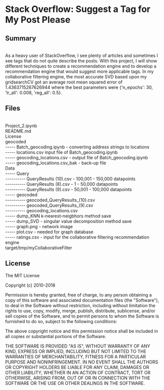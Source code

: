 # Stack Overflow: Suggest a Tag for My Post Please 

## Summary
<br>
As a heavy user of StackOverflow, I see plenty of articles and sometimes I see tags that do not quite describe the posts. With this project, I will show different techniques to create a recommendation engine and to develop a recommendation engine that would suggest more applicable tags. In my collaborative filtering engine, the most accurate SVD based upon my gridsearchCV got an average root mean squared error of 1.4363715267626944 where the best parameters were {'n_epochs': 30, 'lr_all': 0.008, 'reg_all': 0.5}. 

## Files 
<br>
Project_2.ipynb <br>
README.md <br>
License <br>
geocoded <br>
----- Batch_geocoding.ipynb - converting address strings to locations	<br>
----- locations.csv input file of Batch_geocoding.ipynb <br>
----- geocoding_locations.csv - output file of Batch_geocoding.ipynb<br>
----- geocoding_locations.csv_bak - back-up file <br>
Data <br>
----- Query <br>
---------- QueryResults (10).csv - 100,001 - 150,000 datapoints	<br>
---------- QueryResults (8).csv - 1 - 50,000 datapoints <br>
---------- QueryResults (9).csv - 50,001 - 100,000 datapoints <br>
----- geocoded <br>
---------- geocoded_QueryResults_(10).csv	<br>
---------- geocoded_QueryResults_(9).csv <br>
---------- geocoding_locations.csv <br>
----- dump_KNN k-nearest-neigbhors method save <br>
----- dump_SVD - singular value decomposition method save <br>
----- graph.png - network image	<br>
----- plot.csv - needed for graph database <br>
----- ratings.csv - input for the collaborative filtering recommendation engine<br>
target/tmp/myCollaborativeFilter <br>


## License 

The MIT License

Copyright (c) 2010-2018 

Permission is hereby granted, free of charge, to any person obtaining a copy
of this software and associated documentation files (the "Software"), to deal
in the Software without restriction, including without limitation the rights
to use, copy, modify, merge, publish, distribute, sublicense, and/or sell
copies of the Software, and to permit persons to whom the Software is
furnished to do so, subject to the following conditions:

The above copyright notice and this permission notice shall be included in
all copies or substantial portions of the Software.

THE SOFTWARE IS PROVIDED "AS IS", WITHOUT WARRANTY OF ANY KIND, EXPRESS OR
IMPLIED, INCLUDING BUT NOT LIMITED TO THE WARRANTIES OF MERCHANTABILITY,
FITNESS FOR A PARTICULAR PURPOSE AND NONINFRINGEMENT. IN NO EVENT SHALL THE
AUTHORS OR COPYRIGHT HOLDERS BE LIABLE FOR ANY CLAIM, DAMAGES OR OTHER
LIABILITY, WHETHER IN AN ACTION OF CONTRACT, TORT OR OTHERWISE, ARISING FROM,
OUT OF OR IN CONNECTION WITH THE SOFTWARE OR THE USE OR OTHER DEALINGS IN
THE SOFTWARE.
